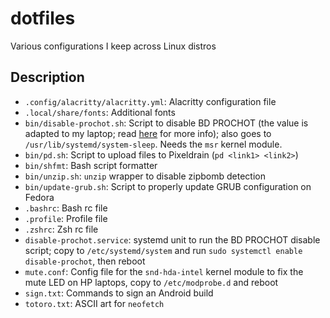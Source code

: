 # dotfiles
Various configurations I keep across Linux distros

## Description
- `.config/alacritty/alacritty.yml`: Alacritty configuration file
- `.local/share/fonts`: Additional fonts
- `bin/disable-prochot.sh`: Script to disable BD PROCHOT (the value is adapted to my laptop; read [here](https://github.com/DivyanshuVerma/throttlestop-linux) for more info); also goes to `/usr/lib/systemd/system-sleep`. Needs the `msr` kernel module.
- `bin/pd.sh`: Script to upload files to Pixeldrain (`pd <link1> <link2>`)
- `bin/shfmt`: Bash script formatter
- `bin/unzip.sh`: `unzip` wrapper to disable zipbomb detection
- `bin/update-grub.sh`: Script to properly update GRUB configuration on Fedora
- `.bashrc`: Bash rc file
- `.profile`: Profile file
- `.zshrc`: Zsh rc file
- `disable-prochot.service`: systemd unit to run the BD PROCHOT disable script; copy to `/etc/systemd/system` and run `sudo systemctl enable disable-prochot`, then reboot
- `mute.conf`: Config file for the `snd-hda-intel` kernel module to fix the mute LED on HP laptops, copy to `/etc/modprobe.d` and reboot
- `sign.txt`: Commands to sign an Android build
- `totoro.txt`: ASCII art for `neofetch`
